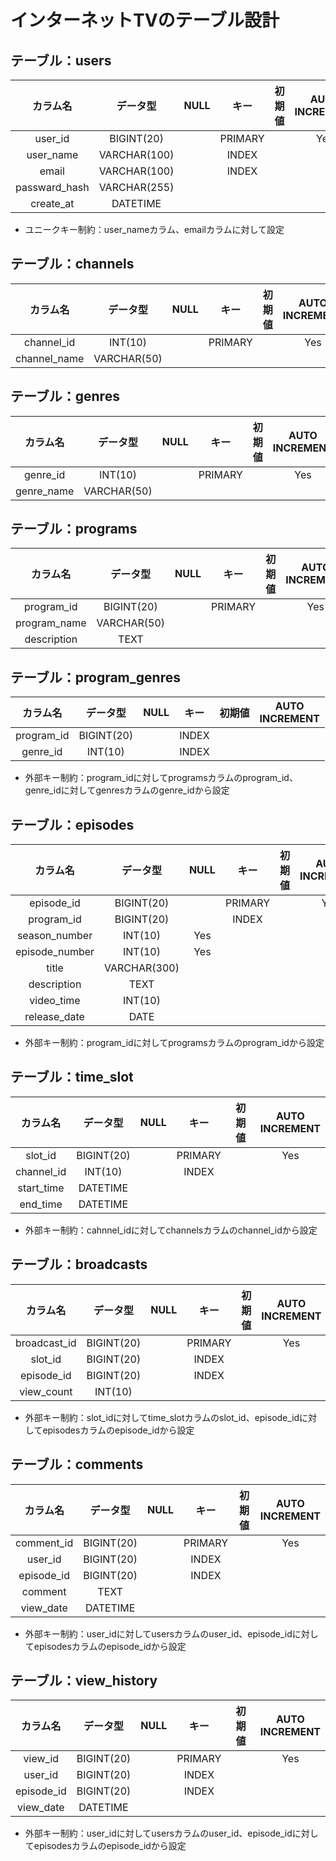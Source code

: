 # インターネットTVのテーブル設計
## テーブル：users
|カラム名|データ型|NULL|キー|初期値|AUTO<br>INCREMENT|
|:--:|:--:|:--:|:--:|:--:|:--:|
|user_id|BIGINT(20)||PRIMARY||Yes|
|user_name|VARCHAR(100)||INDEX||
|email|VARCHAR(100)||INDEX||
|passward_hash|VARCHAR(255)||||
|create_at|DATETIME|||||
* ユニークキー制約：user_nameカラム、emailカラムに対して設定
## テーブル：channels
|カラム名|データ型|NULL|キー|初期値|AUTO<br>INCREMENT|
|:--:|:--:|:--:|:--:|:--:|:--:|
|channel_id|INT(10)||PRIMARY||Yes|
|channel_name|VARCHAR(50)|||||
## テーブル：genres
|カラム名|データ型|NULL|キー|初期値|AUTO<br>INCREMENT|
|:--:|:--:|:--:|:--:|:--:|:--:|
|genre_id|INT(10)||PRIMARY||Yes|
|genre_name|VARCHAR(50)|||||
## テーブル：programs
|カラム名|データ型|NULL|キー|初期値|AUTO<br>INCREMENT|
|:--:|:--:|:--:|:--:|:--:|:--:|
|program_id|BIGINT(20)||PRIMARY||Yes|
|program_name|VARCHAR(50)|||||
|description|TEXT|||||
## テーブル：program_genres
|カラム名|データ型|NULL|キー|初期値|AUTO<br>INCREMENT|
|:--:|:--:|:--:|:--:|:--:|:--:|
|program_id|BIGINT(20)||INDEX|||
|genre_id|INT(10)||INDEX|||
* 外部キー制約：program_idに対してprogramsカラムのprogram_id、genre_idに対してgenresカラムのgenre_idから設定
## テーブル：episodes
|カラム名|データ型|NULL|キー|初期値|AUTO<br>INCREMENT|
|:--:|:--:|:--:|:--:|:--:|:--:|
|episode_id|BIGINT(20)||PRIMARY||Yes|
|program_id|BIGINT(20)||INDEX|||
|season_number|INT(10)|Yes||||
|episode_number|INT(10)|Yes||||
|title|VARCHAR(300)|||||
|description|TEXT|||||
|video_time|INT(10)|||||
|release_date|DATE|||||
* 外部キー制約：program_idに対してprogramsカラムのprogram_idから設定
## テーブル：time_slot
|カラム名|データ型|NULL|キー|初期値|AUTO<br>INCREMENT|
|:--:|:--:|:--:|:--:|:--:|:--:|
|slot_id|BIGINT(20)||PRIMARY||Yes|
|channel_id|INT(10)||INDEX|||
|start_time|DATETIME|||||
|end_time|DATETIME|||||
* 外部キー制約：cahnnel_idに対してchannelsカラムのchannel_idから設定
## テーブル：broadcasts
|カラム名|データ型|NULL|キー|初期値|AUTO<br>INCREMENT|
|:--:|:--:|:--:|:--:|:--:|:--:|
|broadcast_id|BIGINT(20)||PRIMARY||Yes|
|slot_id|BIGINT(20)||INDEX|||
|episode_id|BIGINT(20)||INDEX|||
|view_count|INT(10)|||||
* 外部キー制約：slot_idに対してtime_slotカラムのslot_id、episode_idに対してepisodesカラムのepisode_idから設定
## テーブル：comments
|カラム名|データ型|NULL|キー|初期値|AUTO<br>INCREMENT|
|:--:|:--:|:--:|:--:|:--:|:--:|
|comment_id|BIGINT(20)||PRIMARY||Yes|
|user_id|BIGINT(20)||INDEX|||
|episode_id|BIGINT(20)||INDEX|||
|comment|TEXT|||||
|view_date|DATETIME|||||
* 外部キー制約：user_idに対してusersカラムのuser_id、episode_idに対してepisodesカラムのepisode_idから設定
## テーブル：view_history
|カラム名|データ型|NULL|キー|初期値|AUTO<br>INCREMENT|
|:--:|:--:|:--:|:--:|:--:|:--:|
|view_id|BIGINT(20)||PRIMARY||Yes|
|user_id|BIGINT(20)||INDEX|||
|episode_id|BIGINT(20)||INDEX|||
|view_date|DATETIME|||||
* 外部キー制約：user_idに対してusersカラムのuser_id、episode_idに対してepisodesカラムのepisode_idから設定
